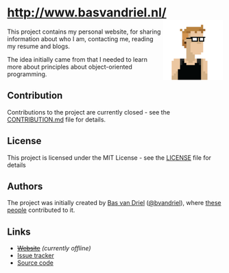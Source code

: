 # http://www.basvandriel.nl/ <img src="assets/images/profile-pictures/bas-pixelated-white.png" height="140px" width="140px" align="right" />
This project contains my personal website, for sharing information about who I am, contacting me, reading my resume and blogs.

The idea initially came from that I needed to learn more about principles about object-oriented programming.



## Contribution
Contributions to the project are currently closed - see the [CONTRIBUTION.md](CONTRIBUTION.md) file for details.

## License

This project is licensed under the MIT License - see the [LICENSE](LICENSE.md) file for details

## Authors
The project was initially created by [Bas van Driel](https://github.com/basvandriel "Personal GitHub page") ([@bvandriel](https://twitter.com/bvandriel "Personal Twitter page")), where [these people](https://github.com/basvandriel/WWW/graphs/contributors) contributed to it.

## Links

* [~~Website~~](http://www.basvandriel.nl/) _(currently offline)_
* [Issue tracker](https://github.com/basvandriel/WWW/issues)
* [Source code](https://github.com/basvandriel/WWW)